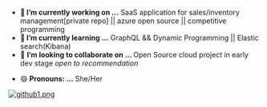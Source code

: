 
<!--
**essymizo/essymizo** is a ✨ _special_ ✨ repository because its `README.md` (this file) appears on your GitHub profile.-->

- 🔭<b> I’m currently working on ...</b></b>  SaaS application for sales/inventory management[private repo] || azure open source || competitive programming
- 🌱<b> I’m currently learning ...</b>  GraphQL && Dynamic Programming || Elastic search(Kibana)
- 👯 <b>I’m looking to collaborate on ... </b> Open Source cloud project in early dev stage *open to recommendation*
<!--- 🤔 I’m looking for help with ..
- 💬 Ask me about ... 
- 📫 How to reach me: ...-->
- 😄<b> Pronouns: ...</b> She/Her

[![github1.png](https://i.postimg.cc/VNLqW2zd/github1.png)](https://postimg.cc/YvZLpnGH)
<!--- ⚡ Fun fact: ... -->

